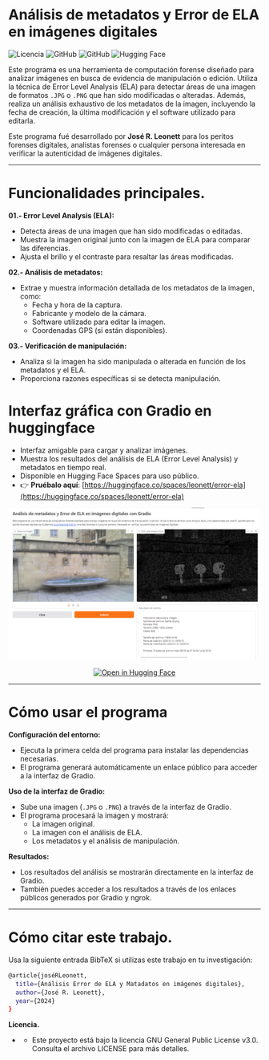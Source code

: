 # Análisis de metadatos y Error de ELA en imágenes digitales

![Licencia](https://img.shields.io/badge/Licencia-GNU%20GPL%20v3-blue)
![GitHub](https://img.shields.io/badge/Python-3.8%2B-green)
![GitHub](https://img.shields.io/badge/Estado-Activo-brightgreen)
![Hugging Face](https://img.shields.io/badge/Hugging_Face-FFD21E?style=for-the-badge&logo=huggingface&logoColor=black)

Este programa es una herramienta de computación forense diseñado para analizar imágenes en busca de evidencia de manipulación o edición. Utiliza la técnica de Error Level Analysis (ELA) para detectar áreas de una imagen de formatos `.JPG` o `.PNG` que han sido modificadas o alteradas. Además, realiza un análisis exhaustivo de los metadatos de la imagen, incluyendo la fecha de creación, la última modificación y el software utilizado para editarla.

Este programa fué desarrollado por **José R. Leonett** para los peritos forenses digitales, analistas forenses o cualquier persona interesada en verificar la autenticidad de imágenes digitales.

----

# Funcionalidades principales.

**01.- Error Level Analysis (ELA):**

* Detecta áreas de una imagen que han sido modificadas o editadas.
* Muestra la imagen original junto con la imagen de ELA para comparar las diferencias.
* Ajusta el brillo y el contraste para resaltar las áreas modificadas.


**02.- Análisis de metadatos:**
* Extrae y muestra información detallada de los metadatos de la imagen, como:
   - Fecha y hora de la captura.
   - Fabricante y modelo de la cámara.
   - Software utilizado para editar la imagen.
   - Coordenadas GPS (si están disponibles).

**03.- Verificación de manipulación:**
* Analiza si la imagen ha sido manipulada o alterada en función de los metadatos y el ELA.
* Proporciona razones específicas si se detecta manipulación.

# **Interfaz gráfica con Gradio en huggingface**
- Interfaz amigable para cargar y analizar imágenes.
- Muestra los resultados del análisis de ELA (Error Level Analysis) y metadatos en tiempo real.
- Disponible en Hugging Face Spaces para uso público.
- 👉 **Pruébalo aquí**: [https://huggingface.co/spaces/leonett/error-ela](https://huggingface.co/spaces/leonett/error-ela)

<p align="center">
  <img src="https://github.com/jrleonett/Error-ELA-and-Imagen-Metadata/blob/main/huggifaces.png"/>
</p>

<p align="center">
  <a href="https://huggingface.co/spaces/leonett/error-ela">
    <img src="https://img.shields.io/badge/Hugging_Face-FFD21E?style=for-the-badge&logo=huggingface&logoColor=black" alt="Open in Hugging Face" width="150"/>
  </a>
</p>

---
# Cómo usar el programa
**Configuración del entorno:**
* Ejecuta la primera celda del programa para instalar las dependencias necesarias.
* El programa generará automáticamente un enlace público para acceder a la interfaz de Gradio.

**Uso de la interfaz de Gradio:**
* Sube una imagen (`.JPG` o `.PNG`) a través de la interfaz de Gradio.
* El programa procesará la imagen y mostrará:
   - La imagen original.
   - La imagen con el análisis de ELA.
   - Los metadatos y el análisis de manipulación.

**Resultados:**
* Los resultados del análisis se mostrarán directamente en la interfaz de Gradio.
* También puedes acceder a los resultados a través de los enlaces públicos generados por Gradio y ngrok.

---
# Cómo citar este trabajo.
Usa la siguiente entrada BibTeX si utilizas este trabajo en tu investigación:
```bash
@article{joséRLeonett,
  title={Análisis Error de ELA y Matadatos en imágenes digitales},
  author={José R. Leonett},
  year={2024}
}
```

**Licencia.**
- - Este proyecto está bajo la licencia GNU General Public License v3.0. Consulta el archivo LICENSE para más detalles.
